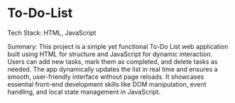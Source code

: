 # To-Do-List
Tech Stack: HTML, JavaScript

Summary:
This project is a simple yet functional To-Do List web application built using HTML for structure and JavaScript for dynamic interaction. Users can add new tasks, mark them as completed, and delete tasks as needed. The app dynamically updates the list in real time and ensures a smooth, user-friendly interface without page reloads. It showcases essential front-end development skills like DOM manipulation, event handling, and local state management in JavaScript.
